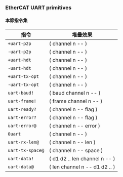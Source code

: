 ### EtherCAT UART primitives
                                          
#### 本節指令集

| 指令 | 堆疊效果                       |
|-----|------------------------------|
| `+uart-p2p` |( channel n -- ) | 
| `-uart-p2p` |( channel n -- ) | 
| `+uart-hdt` |( channel n -- ) | 
| `-uart-hdt` |( channel n -- ) | 
| `+uart-tx-opt` |( channel n -- ) | 
| `-uart-tx-opt` |( channel n -- ) | 
| `uart-baud!` |( baud channel n -- ) |
| `uart-frame!` |( frame channel n -- ) | 
| `uart-ready?` |( channel n -- flag ) |
| `uart-error?` |( channel n -- flag ) |
| `uart-error@` |( channel n -- error ) |
| `0uart` |( channel n -- ) |
| `uart-rx-len@` |( channel n -- len ) |
| `uart-tx-space@` |( channel n -- space ) |
| `uart-data!` |( d1 d2 .. len channel n -- ) |
| `uart-data@` |( len channel n -- d1 d2 .. ) |